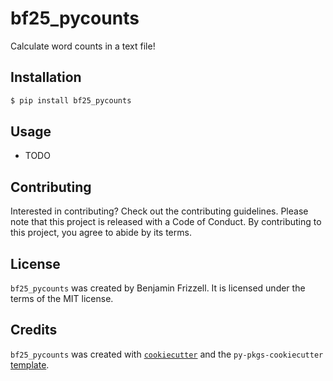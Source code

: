 # bf25_pycounts

Calculate word counts in a text file!

## Installation

```bash
$ pip install bf25_pycounts
```

## Usage

- TODO

## Contributing

Interested in contributing? Check out the contributing guidelines. Please note that this project is released with a Code of Conduct. By contributing to this project, you agree to abide by its terms.

## License

`bf25_pycounts` was created by Benjamin Frizzell. It is licensed under the terms of the MIT license.

## Credits

`bf25_pycounts` was created with [`cookiecutter`](https://cookiecutter.readthedocs.io/en/latest/) and the `py-pkgs-cookiecutter` [template](https://github.com/py-pkgs/py-pkgs-cookiecutter).
